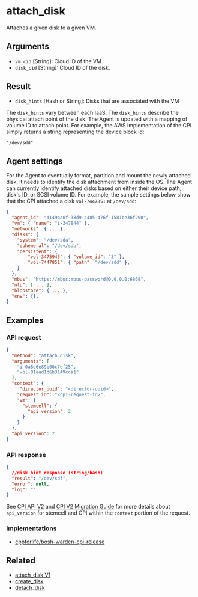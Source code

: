 # attach_disk

Attaches a given disk to a given VM.

## Arguments

 * `vm_cid` [String]: Cloud ID of the VM.
 * `disk_cid` [String]: Cloud ID of the disk.


## Result

 * `disk_hints` [Hash or String]: Disks that are associated with the VM

 The `disk_hints` vary between each IaaS. The `disk_hints` describe the physical attach point of the disk. The Agent is updated with a mapping of volume ID to attach point.
 For example, the AWS implementation of the CPI simply returns a string representing the device block id:

 `"/dev/sdd"`


## Agent settings

For the Agent to eventually format, partition and mount the newly attached disk, it needs to identify the disk attachment from inside the OS. The Agent can currently identify attached disks based on either their device path, disk's ID, or SCSI volume ID. For example, the sample settings below show that the CPI attached a disk `vol-7447851` at `/dev/sdd`:

```json
{
  "agent_id": "4149ba0f-38d9-4485-476f-1581be36f290",
  "vm": { "name": "i-347844" },
  "networks": { ... },
  "disks": {
  	"system": "/dev/sda",
  	"ephemeral": "/dev/sdb",
  	"persistent": {
  		"vol-3475945": { "volume_id": "3" },
  		"vol-7447851": { "path": "/dev/sdd" },
  	}
  },
  "mbus": "https://mbus:mbus-password@0.0.0.0:6868",
  "ntp": [ ... ],
  "blobstore": { ... },
  "env": {},
}
```

## Examples

### API request

```json
{
  "method": "attach_disk",
  "arguments": [
    "i-0a8d6e89b06c7ef25",
    "vol-01aad1d6b3149cca1"
  ],
  "context": {
	 "director_uuid": "<director-uuid>",
    "request_id": "<cpi-request-id>",
    "vm": {
      "stemcell": {
        "api_version": 2
      }
    }
  },
  "api_version": 2
}
```

### API response

```json
{
  //disk hint response (string/hash)
  "result": "/dev/sdf",
  "error": null,
  "log": ""
}
```

See [CPI API V2](../cpi-api-v2.md) and [CPI V2 Migration Guide](../cpi-api-v2-migration-guide.md) for more details about `api_version` for stemcell and CPI within the `context` portion of the request.


### Implementations

 * [cppforlife/bosh-warden-cpi-release](https://github.com/cloudfoundry/bosh-warden-cpi-release/blob/master/src/bosh-warden-cpi/action/attach_disk.go)


## Related

 * [attach_disk V1](../cpi-api-v1-method/attach-disk.md)
 * [create_disk](create-disk.md)
 * [detach_disk](detach-disk.md)
